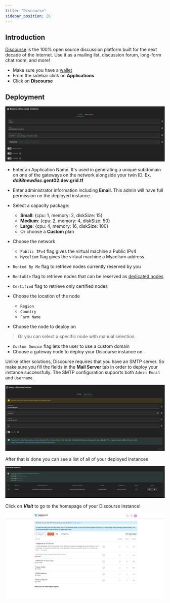 ```yaml
---
title: "Discourse"
sidebar_position: 26
---
```




## Introduction

[Discourse](https://www.discourse.org/) is the 100% open source discussion platform built for the next decade of the Internet. Use it as a mailing list, discussion forum, long-form chat room, and more!

- Make sure you have a [wallet](../../wallet_connector)
- From the sidebar click on **Applications**
- Click on **Discourse**

## Deployment

![](./img/solutions_discourse.png)

- Enter an Application Name. It's used in generating a unique subdomain on one of the gateways on the network alongside your twin ID. Ex. ***dc98newdisc*.gent02.dev.grid.tf**

- Enter administrator information including **Email**. This admin will have full permission on the deployed instance.
- Select a capacity package:
    - **Small**: \{cpu: 1, memory: 2, diskSize: 15\}
    - **Medium**: \{cpu: 2, memory: 4, diskSize: 50\}
    - **Large**: \{cpu: 4, memory: 16, diskSize: 100\}
    - Or choose a **Custom** plan
- Choose the network
   - `Public IPv4` flag gives the virtual machine a Public IPv4
   - `Mycelium` flag gives the virtual machine a Mycelium address
- `Rented By Me` flag to retrieve nodes currently reserved by you
- `Rentable` flag to retrieve nodes that can be reserved as [dedicated nodes](../node_finder#dedicated-nodes)
- `Certified` flag to retrieve only certified nodes 
- Choose the location of the node
   - `Region`
   - `Country`
   - `Farm Name`

- Choose the node to deploy on
> Or you can select a specific node with manual selection.
- `Custom Domain` flag lets the user to use a custom domain
- Choose a gateway node to deploy your Discourse instance on.

Unlike other solutions, Discourse requires that you have an SMTP server. So make sure you fill the fields in the **Mail Server** tab in order to deploy your instance successfully. The SMTP configuration supports both `Admin Email` and `Username`.

![](./img/discourse4.png)

After that is done you can see a list of all of your deployed instances

![](./img/discourse5.png)

Click on ***Visit*** to go to the homepage of your Discourse instance! 

![](./img/discourse6.png)

